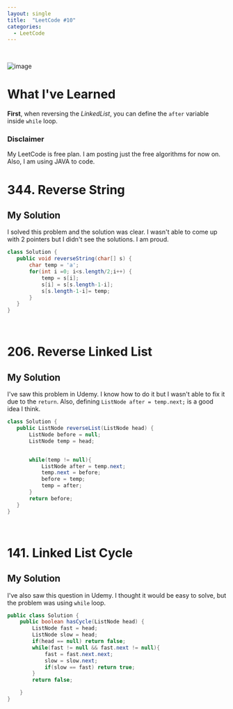 ```yaml
---
layout: single
title:  "LeetCode #10"
categories:
  - LeetCode
---
```

<br>

![image](https://github.com/DutchVandaline/DutchVandaline.github.io/assets/142364450/42bf7dab-a9e3-43b3-b2b7-324d5d195fd5)

# What I've Learned
**First**, when reversing the *LinkedList*, you can define the  `after` variable inside `while` loop.

### Disclaimer
 My LeetCode is free plan. I am posting just the free algorithms for now on. Also, I am using JAVA to code.

# 344. Reverse String

## My Solution
I solved this problem and the solution was clear. I wasn't able to come up with 2 pointers but I didn't see the solutions. I am proud.

 ```java
class Solution {
    public void reverseString(char[] s) {
        char temp = 'a';
        for(int i =0; i<s.length/2;i++) {
        	temp = s[i];
        	s[i] = s[s.length-1-i]; 
        	s[s.length-1-i]= temp;
        }
    }
}
```
<br>

# 206. Reverse Linked List

## My Solution
I've saw this problem in Udemy. I know how to do it but I wasn't able to fix it due to the `return`. Also, defining `ListNode after = temp.next;` is a good idea I think.

 ```java
class Solution {
    public ListNode reverseList(ListNode head) {
        ListNode before = null;
        ListNode temp = head;


        while(temp != null){
            ListNode after = temp.next;
            temp.next = before;
            before = temp;
            temp = after;
        }
        return before;
    }
}
```
<br>


# 141. Linked List Cycle

## My Solution
I've also saw this question in Udemy. I thought it would be easy to solve, but the problem was using `while` loop.

```java
public class Solution {
    public boolean hasCycle(ListNode head) {
        ListNode fast = head;
        ListNode slow = head;
        if(head == null) return false;
        while(fast != null && fast.next != null){
            fast = fast.next.next;
            slow = slow.next;
            if(slow == fast) return true;
        }
        return false;

    }
}
```
<br>



